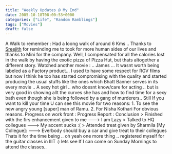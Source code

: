 ```yaml
---
title: "Weekly Updates @ My End"
date: 2005-10-18T08:00:53+0000
categories: ["Life", "Random Ramblings"]
tags: ["Movies"]
draft: false
---
```


A Walk to remember : Had a loong walk of around 6 Kms .. Thanks to <a href="http://blog.360.yahoo.com/iam_pc">Sreejith</a> for reminding me to took for more human sides of our lives and thanks to Mini for the company. Well, I compensated for all the calories lost in the walk by having the exotic pizza of Pizza Hut, but thats altogether a different story.  Watched another movie : .. James ... It wasnt worth being labeled as a Factory product... I used to have some respect for RGV films but now I think he too has started compromising with the quality and started producing the usual stuffs like the ones which Bhatt Banner serves in its every movie .. A sexy hot girl .. who doesnt know/care for acting .. but is very good in showing allt the curves she has and how to find time for  a sexy bath even though she is being followed by a gang of murderers..  Still If you want to kill your time U can see this movie for two reasons:  1. To see the new angry young [super] man of Ramu. 2. For Nisha Kothari For obvious reasons.   Progress on work front :        Progress Report :       Conclusion   > Finished with the firs enhancement given to me  ---> I am Lazy > Talked to HQ collegues ---> My accent sucks :( > Attended treat given by Sharmila [My Collegue]: --->  Everbody should buy a car and give treat to their collegues  Thats it for the time being .. oh yeah one more thing .. registered myself for the guitar classes in IIIT :) lets see If I can come on Sunday Mornings to attend the classes..